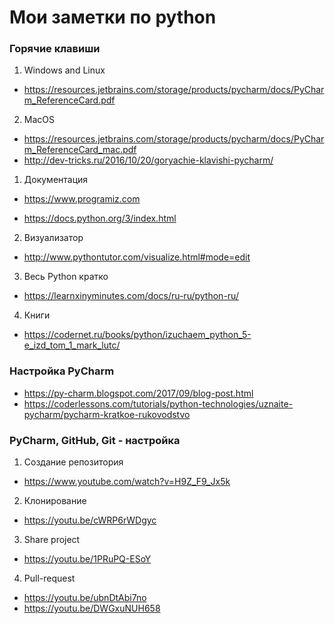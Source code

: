 # Мои заметки по python

### Горячие клавиши

1. Windows and Linux

 - https://resources.jetbrains.com/storage/products/pycharm/docs/PyCharm_ReferenceCard.pdf

2. MacOS

 - https://resources.jetbrains.com/storage/products/pycharm/docs/PyCharm_ReferenceCard_mac.pdf
 - http://dev-tricks.ru/2016/10/20/goryachie-klavishi-pycharm/

1.  Документация

 - https://www.programiz.com

 - https://docs.python.org/3/index.html

2. Визуализатор

 - http://www.pythontutor.com/visualize.html#mode=edit

3. Весь Python кратко

 - https://learnxinyminutes.com/docs/ru-ru/python-ru/

4. Книги

 - https://codernet.ru/books/python/izuchaem_python_5-e_izd_tom_1_mark_lutc/

### Настройка PyCharm

- https://py-charm.blogspot.com/2017/09/blog-post.html
- https://coderlessons.com/tutorials/python-technologies/uznaite-pycharm/pycharm-kratkoe-rukovodstvo

### PyCharm, GitHub, Git - настройка

1. Создание репозитория

 - https://www.youtube.com/watch?v=H9Z_F9_Jx5k

2. Клонирование
- https://youtu.be/cWRP6rWDgyc

3. Share project

 - https://youtu.be/1PRuPQ-ESoY

4. Pull-request
 - https://youtu.be/ubnDtAbi7no
 - https://youtu.be/DWGxuNUH658